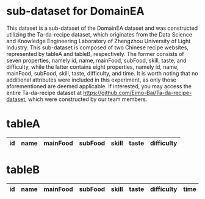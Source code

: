 # sub-dataset for DomainEA

This dataset is a sub-dataset of the DomainEA dataset and was constructed utilizing the Ta-da-recipe dataset, which originates from the Data Science and Knowledge Engineering Laboratory of Zhengzhou University of Light Industry. This sub-dataset is composed of two Chinese recipe websites, represented by tableA and tableB, respectively. The former consists of seven properties, namely id, name, mainFood, subFood, skill, taste, and difficulty, while the latter contains eight properties, namely id, name, mainFood, subFood, skill, taste, difficulty, and time. It is worth noting that no additional attributes were included in this experiment, as only those aforementioned are deemed applicable. If interested, you may access the entire Ta-da-recipe dataset at https://github.com/Eimo-Bai/Ta-da-recipe-dataset, which were constructed by our team members.

# tableA
| id | name | mainFood | subFood | skill | taste | difficulty | 
| --- | --- | --- | --- | --- | --- | --- |

# tableB
| id | name | mainFood | subFood | skill | taste | difficulty | time |
| --- | --- | --- | --- | --- | --- | --- | --- |
